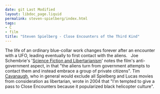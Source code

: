 ```yaml
---
date: git Last Modified
layout: libdoc_page.liquid
permalink: steven-spielberg/index.html
tags:
- C
- film
title: "Steven Spielberg - Close Encounters of the Third Kind"
---
```


The life of an ordinary blue-collar work changes forever  after an encounter with a UFO, leading eventually to first contact with the  aliens.
 
Joe Schembrie's '<a href="https://www.lewrockwell.com/2009/05/joe-schembrie/expect-a-libertarian-future/">Science  Fiction and Libertarianism</a>' notes the film's anti-government aspect, in that  "the aliens turn from government attempts to contact them and instead embrace a  group of private citizens". Tim <a href="http://reason.com/blog/2004/03/05/the-libertarian-film-festival#comment"> Cavanaugh</a>, who in general would exclude all Spielberg and Lucas movies from  consideration as libertarian, wrote in 2004 that "I'm tempted to give a pass to Close Encounters because it popularized black helicopter culture".